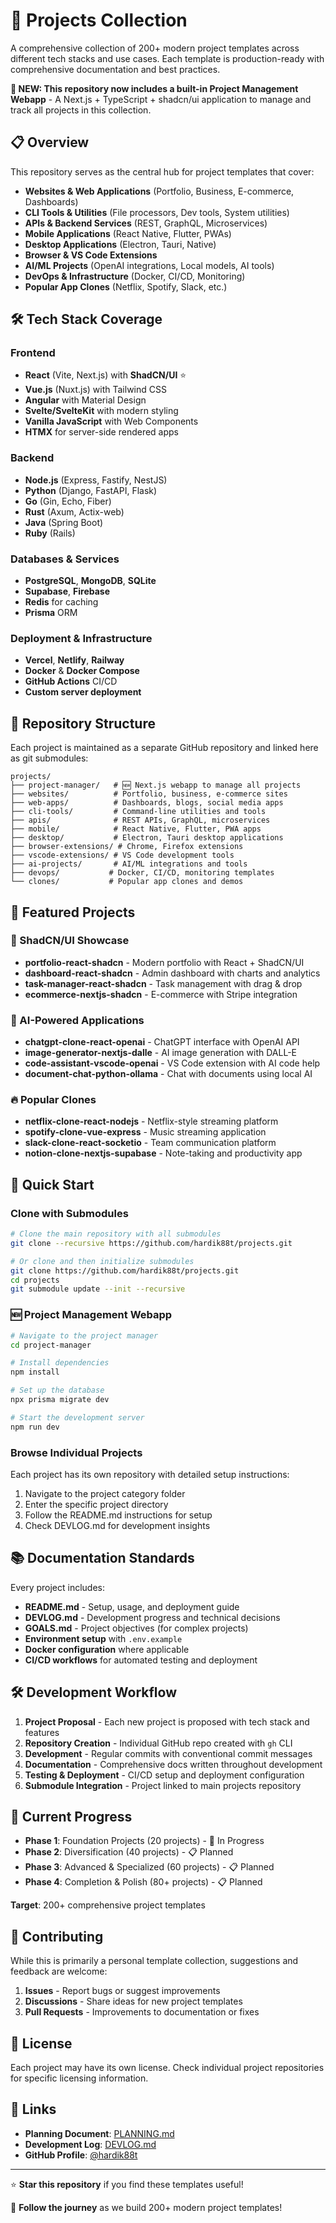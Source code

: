 # 🚀 Projects Collection

A comprehensive collection of 200+ modern project templates across different tech stacks and use cases. Each template is production-ready with comprehensive documentation and best practices.

**🎯 NEW: This repository now includes a built-in Project Management Webapp** - A Next.js + TypeScript + shadcn/ui application to manage and track all projects in this collection.

## 📋 Overview

This repository serves as the central hub for project templates that cover:
- **Websites & Web Applications** (Portfolio, Business, E-commerce, Dashboards)
- **CLI Tools & Utilities** (File processors, Dev tools, System utilities)
- **APIs & Backend Services** (REST, GraphQL, Microservices)
- **Mobile Applications** (React Native, Flutter, PWAs)
- **Desktop Applications** (Electron, Tauri, Native)
- **Browser & VS Code Extensions**
- **AI/ML Projects** (OpenAI integrations, Local models, AI tools)
- **DevOps & Infrastructure** (Docker, CI/CD, Monitoring)
- **Popular App Clones** (Netflix, Spotify, Slack, etc.)

## 🛠️ Tech Stack Coverage

### Frontend
- **React** (Vite, Next.js) with **ShadCN/UI** ⭐
- **Vue.js** (Nuxt.js) with Tailwind CSS
- **Angular** with Material Design
- **Svelte/SvelteKit** with modern styling
- **Vanilla JavaScript** with Web Components
- **HTMX** for server-side rendered apps

### Backend
- **Node.js** (Express, Fastify, NestJS)
- **Python** (Django, FastAPI, Flask)
- **Go** (Gin, Echo, Fiber)
- **Rust** (Axum, Actix-web)
- **Java** (Spring Boot)
- **Ruby** (Rails)

### Databases & Services
- **PostgreSQL**, **MongoDB**, **SQLite**
- **Supabase**, **Firebase**
- **Redis** for caching
- **Prisma** ORM

### Deployment & Infrastructure
- **Vercel**, **Netlify**, **Railway**
- **Docker** & **Docker Compose**
- **GitHub Actions** CI/CD
- **Custom server deployment**

## 📁 Repository Structure

Each project is maintained as a separate GitHub repository and linked here as git submodules:

```
projects/
├── project-manager/   # 🆕 Next.js webapp to manage all projects
├── websites/          # Portfolio, business, e-commerce sites
├── web-apps/          # Dashboards, blogs, social media apps
├── cli-tools/         # Command-line utilities and tools
├── apis/              # REST APIs, GraphQL, microservices
├── mobile/            # React Native, Flutter, PWA apps
├── desktop/           # Electron, Tauri desktop applications
├── browser-extensions/ # Chrome, Firefox extensions
├── vscode-extensions/ # VS Code development tools
├── ai-projects/       # AI/ML integrations and tools
├── devops/           # Docker, CI/CD, monitoring templates
└── clones/           # Popular app clones and demos
```

## 🎯 Featured Projects

### 🌟 ShadCN/UI Showcase
- **portfolio-react-shadcn** - Modern portfolio with React + ShadCN/UI
- **dashboard-react-shadcn** - Admin dashboard with charts and analytics
- **task-manager-react-shadcn** - Task management with drag & drop
- **ecommerce-nextjs-shadcn** - E-commerce with Stripe integration

### 🤖 AI-Powered Applications
- **chatgpt-clone-react-openai** - ChatGPT interface with OpenAI API
- **image-generator-nextjs-dalle** - AI image generation with DALL-E
- **code-assistant-vscode-openai** - VS Code extension with AI code help
- **document-chat-python-ollama** - Chat with documents using local AI

### 🔥 Popular Clones
- **netflix-clone-react-nodejs** - Netflix-style streaming platform
- **spotify-clone-vue-express** - Music streaming application
- **slack-clone-react-socketio** - Team communication platform
- **notion-clone-nextjs-supabase** - Note-taking and productivity app

## 🚀 Quick Start

### Clone with Submodules
```bash
# Clone the main repository with all submodules
git clone --recursive https://github.com/hardik88t/projects.git

# Or clone and then initialize submodules
git clone https://github.com/hardik88t/projects.git
cd projects
git submodule update --init --recursive
```

### 🆕 Project Management Webapp
```bash
# Navigate to the project manager
cd project-manager

# Install dependencies
npm install

# Set up the database
npx prisma migrate dev

# Start the development server
npm run dev
```

### Browse Individual Projects
Each project has its own repository with detailed setup instructions:

1. Navigate to the project category folder
2. Enter the specific project directory
3. Follow the README.md instructions for setup
4. Check DEVLOG.md for development insights

## 📚 Documentation Standards

Every project includes:
- **README.md** - Setup, usage, and deployment guide
- **DEVLOG.md** - Development progress and technical decisions
- **GOALS.md** - Project objectives (for complex projects)
- **Environment setup** with `.env.example`
- **Docker configuration** where applicable
- **CI/CD workflows** for automated testing and deployment

## 🛠️ Development Workflow

1. **Project Proposal** - Each new project is proposed with tech stack and features
2. **Repository Creation** - Individual GitHub repo created with `gh` CLI
3. **Development** - Regular commits with conventional commit messages
4. **Documentation** - Comprehensive docs written throughout development
5. **Testing & Deployment** - CI/CD setup and deployment configuration
6. **Submodule Integration** - Project linked to main projects repository

## 🎯 Current Progress

- **Phase 1**: Foundation Projects (20 projects) - 🚧 In Progress
- **Phase 2**: Diversification (40 projects) - 📋 Planned
- **Phase 3**: Advanced & Specialized (60 projects) - 📋 Planned
- **Phase 4**: Completion & Polish (80+ projects) - 📋 Planned

**Target**: 200+ comprehensive project templates

## 🤝 Contributing

While this is primarily a personal template collection, suggestions and feedback are welcome:

1. **Issues** - Report bugs or suggest improvements
2. **Discussions** - Share ideas for new project templates
3. **Pull Requests** - Improvements to documentation or fixes

## 📄 License

Each project may have its own license. Check individual project repositories for specific licensing information.

## 🔗 Links

- **Planning Document**: [PLANNING.md](./PLANNING.md)
- **Development Log**: [DEVLOG.md](./DEVLOG.md)
- **GitHub Profile**: [@hardik88t](https://github.com/hardik88t)

---

⭐ **Star this repository** if you find these templates useful!

🚀 **Follow the journey** as we build 200+ modern project templates!
